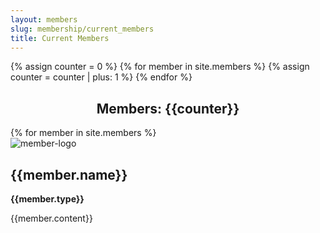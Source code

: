 ```yaml
---
layout: members
slug: membership/current_members
title: Current Members
---
```



{% assign counter = 0 %}
{% for member in site.members %}
{% assign counter = counter | plus: 1 %}
{% endfor %}
<h2 style="text-align: center;">Members: {{counter}} </h2>
<div class="row justify-content-between">
    {% for member in site.members %}
    <div class="col-6" style="padding:0px;">
        <div class="background-card p-2" style="height: 100%;">
        <div class="row" style="height: 100%;  margin: 0">
            <div class="col-4" style="padding-left: 0; margin: auto auto">
                <img class="member-logo" src="{{site.prefix}}{{member.logo}}" alt="member-logo">
            </div>
            <div class="col-8" style="margin-top: 20px;">
                <h2>{{member.name}}</h2>
                <p style="font-weight: bold;">{{member.type}}</p>
                <p>{{member.content}}</p>
            </div>
            </div>
        </div>
    </div>
    {% endfor %}
</div>
